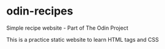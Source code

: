 # odin-recipes
Simple recipe website - Part of The Odin Project

This is a practice static website to learn HTML tags and CSS
 
